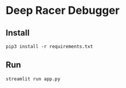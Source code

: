 # Deep Racer Debugger 

## Install

```
pip3 install -r requirements.txt
```

## Run 
```
streamlit run app.py
```
